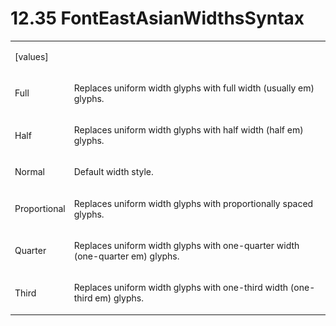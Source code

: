 <html dir="LTR" xmlns:mshelp="http://msdn.microsoft.com/mshelp" xmlns:ddue="http://ddue.schemas.microsoft.com/authoring/2003/5" xmlns:xlink="http://www.w3.org/1999/xlink" xmlns:tool="http://www.microsoft.com/tooltip"><body><input type="hidden" id="userDataCache" class="userDataStyle"><input type="hidden" id="hiddenScrollOffset"><img id="dropDownImage" style="display:none; height:0; width:0;" src="../local/drpdown.gif"><img id="dropDownHoverImage" style="display:none; height:0; width:0;" src="../local/drpdown_orange.gif"><img id="collapseImage" style="display:none; height:0; width:0;" src="../local/collapse.gif"><img id="expandImage" style="display:none; height:0; width:0;" src="../local/exp.gif"><img id="collapseAllImage" style="display:none; height:0; width:0;" src="../local/collall.gif"><img id="expandAllImage" style="display:none; height:0; width:0;" src="../local/expall.gif"><img id="copyImage" style="display:none; height:0; width:0;" src="../local/copycode.gif"><img id="copyHoverImage" style="display:none; height:0; width:0;" src="../local/copycodeHighlight.gif"><div id="header"><h1 class="heading">12.35 FontEastAsianWidthsSyntax</h1></div><div id="mainSection"><div id="mainBody"><div id="allHistory" class="saveHistory" onsave="saveAll()" onload="loadAll()"></div>
			<div id="sectionSection0" class="section" name="collapseableSection"><content xmlns="http://ddue.schemas.microsoft.com/authoring/2003/5" xmlns:wsd="http://wsdev.schemas.microsoft.com/authoring/2008/2" xmlns:msxsl="urn:schemas-microsoft-com:xslt" xmlns:script="urn:script" xmlns:build="urn:build">
				</content></div><div id="sectionSection1" class="section" name="collapseableSection"><content xmlns="http://ddue.schemas.microsoft.com/authoring/2003/5" xmlns:wsd="http://wsdev.schemas.microsoft.com/authoring/2008/2" xmlns:msxsl="urn:schemas-microsoft-com:xslt" xmlns:script="urn:script" xmlns:build="urn:build">
					<p xmlns=""><b></b></p><table class="ProtocolAuthoredTable" xmlns=""><tr>
								<td>
									<p>[values]</p>
								</td>
								<td>
								</td>
							</tr><tr>
							<td>
								<p>Full</p>
							</td>
							<td>
								<p>Replaces uniform width glyphs with full width (usually em) glyphs.</p>
							</td>
						</tr><tr>
							<td>
								<p>Half</p>
							</td>
							<td>
								<p>Replaces uniform width glyphs with half width (half em) glyphs.</p>
							</td>
						</tr><tr>
							<td>
								<p>Normal</p>
							</td>
							<td>
								<p>Default width style.</p>
							</td>
						</tr><tr>
							<td>
								<p>Proportional</p>
							</td>
							<td>
								<p>Replaces uniform width glyphs with proportionally spaced glyphs.</p>
							</td>
						</tr><tr>
							<td>
								<p>Quarter</p>
							</td>
							<td>
								<p>Replaces uniform width glyphs with one-quarter width (one-quarter em) glyphs.</p>
							</td>
						</tr><tr>
							<td>
								<p>Third</p>
							</td>
							<td>
								<p>Replaces uniform width glyphs with one-third width (one-third em) glyphs.</p>
							</td>
						</tr></table>
				</content></div><!--[if gte IE 5]>
			<tool:tip element="languageFilterToolTip" avoidmouse="false"/>
		<![endif]--></div><a name="feedback"></a><span></span></div></body></html>